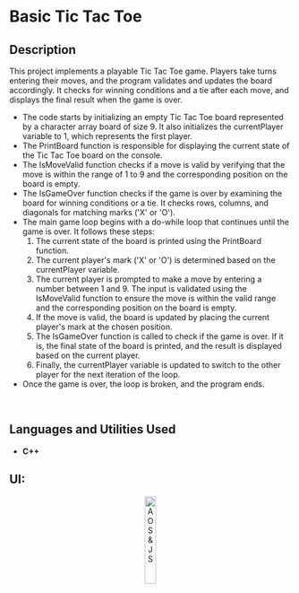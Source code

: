 <h1>Basic Tic Tac Toe</h1>

<h2>Description</h2>
This project implements a playable Tic Tac Toe game. Players take turns entering their moves, and the program validates and updates the board accordingly. It checks for winning conditions and a tie after each move, and displays the final result when the game is over.

- The code starts by initializing an empty Tic Tac Toe board represented by a character array board of size 9. It also initializes the currentPlayer variable to 1, which represents the first player.
- The PrintBoard function is responsible for displaying the current state of the Tic Tac Toe board on the console.
- The IsMoveValid function checks if a move is valid by verifying that the move is within the range of 1 to 9 and the corresponding position on the board is empty.
- The IsGameOver function checks if the game is over by examining the board for winning conditions or a tie. It checks rows, columns, and diagonals for matching marks ('X' or 'O').
- The main game loop begins with a do-while loop that continues until the game is over. It follows these steps:
  <ol>
    <li>The current state of the board is printed using the PrintBoard function.</li>
    <li>The current player's mark ('X' or 'O') is determined based on the currentPlayer variable.</li>
    <li>The current player is prompted to make a move by entering a number between 1 and 9. The input is validated using the IsMoveValid function to ensure the move is within the valid range and the corresponding position on the board is empty.</li>
    <li>If the move is valid, the board is updated by placing the current player's mark at the chosen position.</li>
    <li>The IsGameOver function is called to check if the game is over. If it is, the final state of the board is printed, and the result is displayed based on the current player.</li>
    <li>Finally, the currentPlayer variable is updated to switch to the other player for the next iteration of the loop.</li>
  </ol>
- Once the game is over, the loop is broken, and the program ends.
<br />

<h2>Languages and Utilities Used</h2>

- <b>C++</b>

<h2>UI:</h2>

<p align="center">
<img src="https://imgur.com/Iqz49nZ.png" height="20%" width="20%" alt="AOS & JS"/>
<br />
</p>
<!--
 ```diff
- text in red
+ text in green
! text in orange
# text in gray
@@ text in purple (and bold)@@
```
--!>

